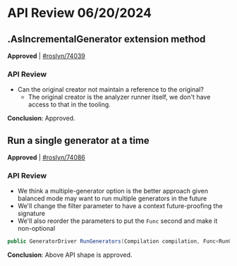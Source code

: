# API Review 06/20/2024

## .AsIncrementalGenerator extension method

**Approved** | [#roslyn/74039](https://github.com/dotnet/roslyn/issues/74039#issuecomment-2181510827)

### API Review

* Can the original creator not maintain a reference to the original?
    * The original creator is the analyzer runner itself, we don't have access to that in the tooling.

**Conclusion**: Approved.
## Run a single generator at a time

**Approved** | [#roslyn/74086](https://github.com/dotnet/roslyn/issues/74086#issuecomment-2181511065)

### API Review

* We think a multiple-generator option is the better approach given balanced mode may want to run multiple generators in the future
* We'll change the filter parameter to have a context future-proofing the signature
* We'll also reorder the parameters to put the `Func` second and make it non-optional

```cs
public GeneratorDriver RunGenerators(Compilation compilation, Func<RunGeneratorsFilterContext, bool> generatorFilter, CancellationToken cancellationToken = default);
```

**Conclusion**: Above API shape is approved.
